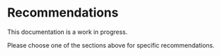 # Recommendations
This documentation is a work in progress.

Please choose one of the sections above for specific recommendations.

